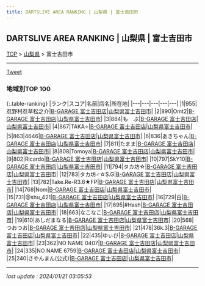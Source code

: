 ```yaml
---
title: DARTSLIVE AREA RANKING | 山梨県 | 富士吉田市
---
```

## DARTSLIVE AREA RANKING | 山梨県 | 富士吉田市

[TOP](/darts/rank/) > [山梨県](/darts/rank/山梨県/) > 富士吉田市

___

<a href="https://twitter.com/share?ref_src=twsrc%5Etfw" data-text="DARTSLIVE AREA RANKING | 山梨県富士吉田市" class="twitter-share-button" data-via="DARTSLIVE" data-hashtags="DARTSLIVE" data-related="DARTSLIVE" data-show-count="false">Tweet</a>

### 地域別TOP 100

{:.table-ranking}
|ランク|スコア|名前|店名|所在地|
|---|---|---|---|---|
|1|955|忍野村忍草松之介|<a href="https://search.dartslive.com/jp/shop/4652407975922f61774c926eb736cb5a">B-GARAGE 富士吉田店</a>|<a href="/darts/rank/山梨県/富士吉田市">山梨県富士吉田市</a>|
|2|890|Omt2|<a href="https://search.dartslive.com/jp/shop/4652407975922f61774c926eb736cb5a">B-GARAGE 富士吉田店</a>|<a href="/darts/rank/山梨県/富士吉田市">山梨県富士吉田市</a>|
|3|884|も　ぶ|<a href="https://search.dartslive.com/jp/shop/4652407975922f61774c926eb736cb5a">B-GARAGE 富士吉田店</a>|<a href="/darts/rank/山梨県/富士吉田市">山梨県富士吉田市</a>|
|4|867|TAKA⭐|<a href="https://search.dartslive.com/jp/shop/4652407975922f61774c926eb736cb5a">B-GARAGE 富士吉田店</a>|<a href="/darts/rank/山梨県/富士吉田市">山梨県富士吉田市</a>|
|5|863|4646|<a href="https://search.dartslive.com/jp/shop/4652407975922f61774c926eb736cb5a">B-GARAGE 富士吉田店</a>|<a href="/darts/rank/山梨県/富士吉田市">山梨県富士吉田市</a>|
|6|836|あきちゃん|<a href="https://search.dartslive.com/jp/shop/4652407975922f61774c926eb736cb5a">B-GARAGE 富士吉田店</a>|<a href="/darts/rank/山梨県/富士吉田市">山梨県富士吉田市</a>|
|7|811|たまま|<a href="https://search.dartslive.com/jp/shop/4652407975922f61774c926eb736cb5a">B-GARAGE 富士吉田店</a>|<a href="/darts/rank/山梨県/富士吉田市">山梨県富士吉田市</a>|
|8|808|Tomoya|<a href="https://search.dartslive.com/jp/shop/4652407975922f61774c926eb736cb5a">B-GARAGE 富士吉田店</a>|<a href="/darts/rank/山梨県/富士吉田市">山梨県富士吉田市</a>|
|9|802|Ricardo|<a href="https://search.dartslive.com/jp/shop/4652407975922f61774c926eb736cb5a">B-GARAGE 富士吉田店</a>|<a href="/darts/rank/山梨県/富士吉田市">山梨県富士吉田市</a>|
|10|797|SkY10|<a href="https://search.dartslive.com/jp/shop/4652407975922f61774c926eb736cb5a">B-GARAGE 富士吉田店</a>|<a href="/darts/rank/山梨県/富士吉田市">山梨県富士吉田市</a>|
|11|794|タカ坊☆|<a href="https://search.dartslive.com/jp/shop/4652407975922f61774c926eb736cb5a">B-GARAGE 富士吉田店</a>|<a href="/darts/rank/山梨県/富士吉田市">山梨県富士吉田市</a>|
|12|783|タカ坊♂☆S.G|<a href="https://search.dartslive.com/jp/shop/4652407975922f61774c926eb736cb5a">B-GARAGE 富士吉田店</a>|<a href="/darts/rank/山梨県/富士吉田市">山梨県富士吉田市</a>|
|13|782|Take.Re-R3.6★FP|<a href="https://search.dartslive.com/jp/shop/4652407975922f61774c926eb736cb5a">B-GARAGE 富士吉田店</a>|<a href="/darts/rank/山梨県/富士吉田市">山梨県富士吉田市</a>|
|14|768|Nom|<a href="https://search.dartslive.com/jp/shop/4652407975922f61774c926eb736cb5a">B-GARAGE 富士吉田店</a>|<a href="/darts/rank/山梨県/富士吉田市">山梨県富士吉田市</a>|
|15|731|@shu_421|<a href="https://search.dartslive.com/jp/shop/4652407975922f61774c926eb736cb5a">B-GARAGE 富士吉田店</a>|<a href="/darts/rank/山梨県/富士吉田市">山梨県富士吉田市</a>|
|16|729|白|<a href="https://search.dartslive.com/jp/shop/4652407975922f61774c926eb736cb5a">B-GARAGE 富士吉田店</a>|<a href="/darts/rank/山梨県/富士吉田市">山梨県富士吉田市</a>|
|17|695|#Hash|<a href="https://search.dartslive.com/jp/shop/4652407975922f61774c926eb736cb5a">B-GARAGE 富士吉田店</a>|<a href="/darts/rank/山梨県/富士吉田市">山梨県富士吉田市</a>|
|18|663|なこなこ|<a href="https://search.dartslive.com/jp/shop/4652407975922f61774c926eb736cb5a">B-GARAGE 富士吉田店</a>|<a href="/darts/rank/山梨県/富士吉田市">山梨県富士吉田市</a>|
|19|610|あしだまなる|<a href="https://search.dartslive.com/jp/shop/4652407975922f61774c926eb736cb5a">B-GARAGE 富士吉田店</a>|<a href="/darts/rank/山梨県/富士吉田市">山梨県富士吉田市</a>|
|20|568|つおつお|<a href="https://search.dartslive.com/jp/shop/4652407975922f61774c926eb736cb5a">B-GARAGE 富士吉田店</a>|<a href="/darts/rank/山梨県/富士吉田市">山梨県富士吉田市</a>|
|21|478|36k.3|<a href="https://search.dartslive.com/jp/shop/4652407975922f61774c926eb736cb5a">B-GARAGE 富士吉田店</a>|<a href="/darts/rank/山梨県/富士吉田市">山梨県富士吉田市</a>|
|22|435|ゆぃぴ|<a href="https://search.dartslive.com/jp/shop/4652407975922f61774c926eb736cb5a">B-GARAGE 富士吉田店</a>|<a href="/darts/rank/山梨県/富士吉田市">山梨県富士吉田市</a>|
|23|362|NO NAME 0407|<a href="https://search.dartslive.com/jp/shop/4652407975922f61774c926eb736cb5a">B-GARAGE 富士吉田店</a>|<a href="/darts/rank/山梨県/富士吉田市">山梨県富士吉田市</a>|
|24|335|NO NAME 6759|<a href="https://search.dartslive.com/jp/shop/4652407975922f61774c926eb736cb5a">B-GARAGE 富士吉田店</a>|<a href="/darts/rank/山梨県/富士吉田市">山梨県富士吉田市</a>|
|25|240|さやんまん(公式)|<a href="https://search.dartslive.com/jp/shop/4652407975922f61774c926eb736cb5a">B-GARAGE 富士吉田店</a>|<a href="/darts/rank/山梨県/富士吉田市">山梨県富士吉田市</a>|



___

_last update : 2024/01/21 03:05:53_


<script src="https://cdnjs.cloudflare.com/ajax/libs/jquery/3.6.1/jquery.min.js" integrity="sha512-aVKKRRi/Q/YV+4mjoKBsE4x3H+BkegoM/em46NNlCqNTmUYADjBbeNefNxYV7giUp0VxICtqdrbqU7iVaeZNXA==" crossorigin="anonymous" referrerpolicy="no-referrer"></script>
<script src="https://cdnjs.cloudflare.com/ajax/libs/jquery.tablesorter/2.31.3/js/jquery.tablesorter.min.js" integrity="sha512-qzgd5cYSZcosqpzpn7zF2ZId8f/8CHmFKZ8j7mU4OUXTNRd5g+ZHBPsgKEwoqxCtdQvExE5LprwwPAgoicguNg==" crossorigin="anonymous" referrerpolicy="no-referrer"></script>
<link rel="stylesheet" href="https://cdnjs.cloudflare.com/ajax/libs/jquery.tablesorter/2.31.3/css/theme.default.min.css" integrity="sha512-wghhOJkjQX0Lh3NSWvNKeZ0ZpNn+SPVXX1Qyc9OCaogADktxrBiBdKGDoqVUOyhStvMBmJQ8ZdMHiR3wuEq8+w==" crossorigin="anonymous" referrerpolicy="no-referrer" />
<script>
$(function() {
    $(".table-ranking").tablesorter({sortList:[[0, 0]]});
});
</script>

<script async src="https://platform.twitter.com/widgets.js" charset="utf-8"></script>